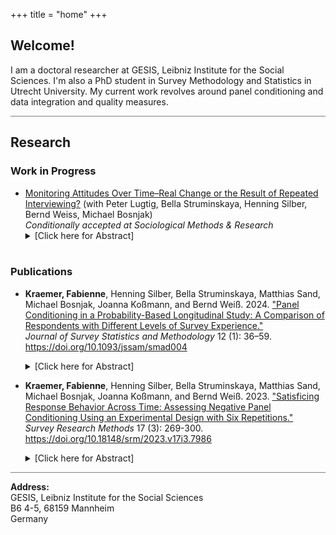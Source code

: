 +++
title = "home"
+++

<!-- Home Section -->
## Welcome!

I am a doctoral researcher at GESIS, Leibniz Institute for the Social Sciences. I'm also a PhD student in Survey Methodology and Statistics in Utrecht University. My current work revolves around panel conditioning and data integration and quality measures.


<hr style="height:1px; border:none; background-color:gray;">

<!-- Research Section -->
## Research

### Work in Progress
- <u>Monitoring Attitudes Over Time–Real Change or the Result of Repeated Interviewing?</u> (with Peter Lugtig, Bella Struminskaya, Henning Silber, Bernd Weiss, Michael Bosnjak)<br>
*Conditionally accepted at Sociological Methods & Research* 
    <details>
        <summary>[Click here for Abstract]</summary>
        Researchers often use panel data to study change and stability of social patterns. However, repeated interviewing can affect respondents’ attitudes in a panel study by raising awareness and triggering reflection processes on surveyed topics (cognitive stimulus hypothesis). We investigated change in respondents’ attitudes about abortion and the underlying mechanisms of attitude change across six waves using data from a survey experiment administered within a probability-based and a non-probability panel in Germany. We manipulated the frequency of receiving identical attitude questions on the same issue. We estimated multiple-group and longitudinal structural equation models to differentiate change in the measurement of reported attitudes from “real” attitude change. We show that repeatedly asking about abortion increases the reliability of respondents’ reported abortion attitudes, providing support for the cognitive stimulus hypothesis. Our results also suggest that improved response behavior due to general survey experience further enhances attitude reliability when answering identical attitude questions repeatedly. 
    </details>
    <br />

### Publications
- **Kraemer, Fabienne**, Henning Silber, Bella Struminskaya, Matthias Sand, Michael Bosnjak, Joanna Koßmann, and Bernd Weiß. 2024. <u>"Panel Conditioning in a Probability-Based Longitudinal Study: A Comparison of Respondents with Different Levels of Survey Experience."</u><br>
 *Journal of Survey Statistics and Methodology* 12 (1): 36–59. https://doi.org/10.1093/jssam/smad004<br>
    <details>
        <summary>[Click here for Abstract]</summary>
        Learning effects due to repeated interviewing, also known as panel conditioning, are a major threat to response quality in later waves of a panel study. To date, research has not provided a clear picture regarding the circumstances, mechanisms, and dimensions of potential panel conditioning effects. In particular, the effects of conditioning frequency, that is, different levels of experience within a panel, on response quality are underexplored. Against this background, we investigated the effects of panel conditioning by using data from the GESIS Panel, a German mixed-mode probability-based panel study. Using two refreshment samples, we compared three panel cohorts with differing levels of experience on several response quality indicators related to the mechanisms of reflection, satisficing, and social desirability. Overall, we find evidence for both negative (i.e., disadvantageous for response quality) and positive (i.e., advantageous for response quality) panel conditioning. Highly experienced respondents were more likely to satisfice by speeding through the questionnaire. They also had a higher probability of refusing to answer sensitive questions than less experienced panel members. However, more experienced respondents were also more likely to optimize the response process by needing less time compared to panelists with lower experience levels (when controlling for speeding). In contrast, we did not find significant differences with respect to the number of “don’t know” responses, nondifferentiation, the selection of first response categories and mid-responses, and the number of nontriggered filter questions. Of the observed differences, speeding showed the highest magnitude with an average increase of 6.0 percentage points for highly experienced panel members compared to low experienced panelists. 
    </details> 

- **Kraemer, Fabienne**, Henning Silber, Bella Struminskaya, Matthias Sand, Michael Bosnjak, Joanna Koßmann, and Bernd Weiß. 2023. <u>"Satisficing Response Behavior Across Time: Assessing Negative Panel Conditioning Using an Experimental Design with Six Repetitions."</u> <br>
*Survey Research Methods* 17 (3): 269-300. https://doi.org/10.18148/srm/2023.v17i3.7986<br>
    <details>
        <summary>[Click here for Abstract]</summary>
        Satisficing response behavior can be a threat to the quality of survey responses. Past research has provided broad empirical evidence on the existence of satisficing and its consequences on data quality, however, relatively little is known about the extent of satisficing over the course of a panel study and its impact on response quality in later waves. Drawing on panel conditioning research, we use question design experiments to investigate whether learning effects across waves of a panel study cause changes in the extent of satisficing and if so, whether general survey experience (learning of the survey process) or familiarity with specific question con- tents (learning of the questionnaire content) accounts for those changes. We use data from a longitudinal survey experiment comprising six panel waves administered within a German non- probability online access panel. To investigate the underlying mechanism of possible learning effects, the experimental study randomly assigned respondents to different frequencies of re- ceiving identical question contents over the six panel waves. Our results show the existence of satisficing in every panel wave, which is in its magnitude similar to the extent of satisficing in the probability-based GESIS Panel that we use as a benchmark study. However, we did not find changes in the extent of satisficing across panel waves, nor did we find moderation effects of the interval between the waves, respondents’ cognitive ability, or motivation. Additional validity analyses showed that satisficing does not only affect the distribution of individual estimates by 15 percent or more but also can have an effect on associations between variables. 
    </details>

<hr style="height:1px; border:none; background-color:gray;">

**Address:** <br />
GESIS, Leibniz Institute for the Social Sciences <br /> 
B6 4-5, 68159 Mannheim <br />
Germany


